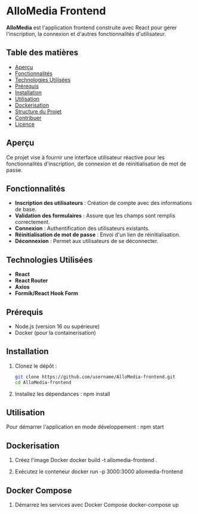 # AlloMedia Frontend

**AlloMedia** est l'application frontend construite avec React pour gérer l'inscription, la connexion et d'autres fonctionnalités d'utilisateur.

## Table des matières
- [Aperçu](#aperçu)
- [Fonctionnalités](#fonctionnalités)
- [Technologies Utilisées](#technologies-utilisées)
- [Prérequis](#prérequis)
- [Installation](#installation)
- [Utilisation](#utilisation)
- [Dockerisation](#dockerisation)
- [Structure du Projet](#structure-du-projet)
- [Contribuer](#contribuer)
- [Licence](#licence)

## Aperçu
Ce projet vise à fournir une interface utilisateur réactive pour les fonctionnalités d'inscription, de connexion et de réinitialisation de mot de passe.

## Fonctionnalités
- **Inscription des utilisateurs** : Création de compte avec des informations de base.
- **Validation des formulaires** : Assure que les champs sont remplis correctement.
- **Connexion** : Authentification des utilisateurs existants.
- **Réinitialisation de mot de passe** : Envoi d'un lien de réinitialisation.
- **Déconnexion** : Permet aux utilisateurs de se déconnecter.

## Technologies Utilisées
- **React**
- **React Router**
- **Axios**
- **Formik/React Hook Form**

## Prérequis
- Node.js (version 16 ou supérieure)
- Docker (pour la containerisation)

## Installation
1. Clonez le dépôt :
   ```bash
   git clone https://github.com/username/AlloMedia-frontend.git
   cd AlloMedia-frontend
2. Installez les dépendances :
         npm install

## Utilisation
Pour démarrer l'application en mode développement :
          npm start

## Dockerisation

1. Créez l'image Docker 
      docker build -t allomedia-frontend .

2. Exécutez le conteneur 
       docker run -p 3000:3000 allomedia-frontend

## Docker Compose
1. Démarrez les services avec Docker Compose 
      docker-compose up
